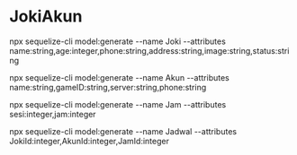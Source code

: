 # JokiAkun

npx sequelize-cli model:generate --name Joki --attributes name:string,age:integer,phone:string,address:string,image:string,status:string

npx sequelize-cli model:generate --name Akun --attributes name:string,gameID:string,server:string,phone:string

npx sequelize-cli model:generate --name Jam --attributes sesi:integer,jam:integer

npx sequelize-cli model:generate --name Jadwal --attributes JokiId:integer,AkunId:integer,JamId:integer